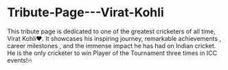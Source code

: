 # Tribute-Page---Virat-Kohli
This tribute page is dedicated to one of the greatest cricketers of all time, Virat Kohli❤️. It showcases his inspiring journey, remarkable achievements , career milestones , and the immense impact he has had on Indian cricket. He is the only cricketer to win Player of the Tournament three times in ICC events!🔥
